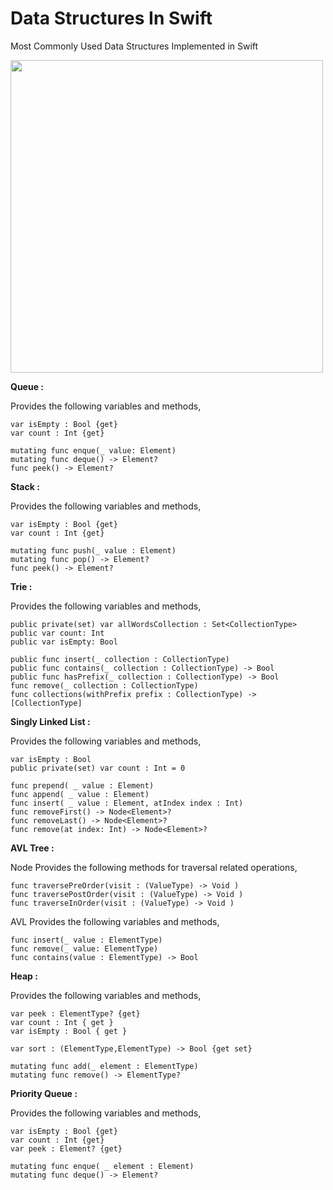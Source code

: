 # Data Structures In Swift
Most Commonly Used Data Structures Implemented in Swift

<img src="https://user-images.githubusercontent.com/10083385/169782180-74b17a45-81bd-46b1-95c0-6f4700e6b970.png" width="500" height="500">


**Queue :**

Provides the following variables and methods, 

    var isEmpty : Bool {get}
    var count : Int {get}
    
    mutating func enque(_ value: Element)
    mutating func deque() -> Element?
    func peek() -> Element?
    
    
    
**Stack :**

Provides the following variables and methods, 

    var isEmpty : Bool {get}
    var count : Int {get}
    
    mutating func push(_ value : Element)
    mutating func pop() -> Element?
    func peek() -> Element?


**Trie :** 

Provides the following variables and methods, 

    public private(set) var allWordsCollection : Set<CollectionType> 
    public var count: Int
    public var isEmpty: Bool
    
    public func insert(_ collection : CollectionType)
    public func contains(_ collection : CollectionType) -> Bool
    public func hasPrefix(_ collection : CollectionType) -> Bool
    func remove(_ collection : CollectionType) 
    func collections(withPrefix prefix : CollectionType) -> [CollectionType] 
  
  
**Singly Linked List :**

Provides the following variables and methods, 

    var isEmpty : Bool
    public private(set) var count : Int = 0

    func prepend( _ value : Element)
    func append( _ value : Element)
    func insert( _ value : Element, atIndex index : Int)
    func removeFirst() -> Node<Element>?
    func removeLast() -> Node<Element>?
    func remove(at index: Int) -> Node<Element>?
  
  
  **AVL Tree :**

Node Provides the following methods for traversal related operations, 

    func traversePreOrder(visit : (ValueType) -> Void )
    func traversePostOrder(visit : (ValueType) -> Void )
    func traverseInOrder(visit : (ValueType) -> Void )
    
AVL Provides the following variables and methods, 

    func insert(_ value : ElementType)
    func remove(_ value: ElementType) 
    func contains(value : ElementType) -> Bool
    
    
  **Heap :**
  
Provides the following variables and methods, 

    var peek : ElementType? {get}
    var count : Int { get }
    var isEmpty : Bool { get }
    
    var sort : (ElementType,ElementType) -> Bool {get set}
    
    mutating func add(_ element : ElementType)
    mutating func remove() -> ElementType?
    
    
  **Priority Queue :**
  
  Provides the following variables and methods, 

    var isEmpty : Bool {get}
    var count : Int {get}
    var peek : Element? {get}
    
    mutating func enque( _ element : Element)
    mutating func deque() -> Element?
